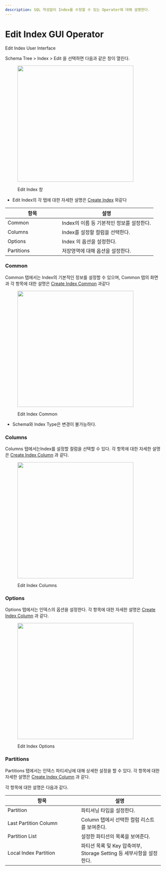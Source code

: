 ```yaml
---
description: SQL 작성없이 Index를 수정할 수 있는 Operator에 대해 설명한다.
---
```


# Edit Index GUI Operator

Edit Index User Interface

Schema Tree > Index > Edit 을 선택하면 다음과 같은 창이 열린다.

<figure><img src="../../../../../.gitbook/assets/image (126).png" alt="" width="375"><figcaption><p>Edit Index 창</p></figcaption></figure>

* Edit Index의  각 탭에 대한 자세한 설명은 [Create Index](../create-gui-operator/create-index-gui-operator.md) 와같다

<table><thead><tr><th width="160">항목</th><th>설명</th></tr></thead><tbody><tr><td>Common</td><td>Index의 이름 등 기본적인 정보를  설정한다.</td></tr><tr><td>Columns</td><td>Index를 설정할 컬럼을 선택한다. </td></tr><tr><td>Options</td><td>Index 의 옵션을 설정한다.</td></tr><tr><td>Partitions</td><td>저장영역에 대해 옵션을 설정한다.</td></tr></tbody></table>

### Common

Common 탭에서는 Index의 기본적인 정보를 설정할 수 있으며, Common 탭의 화면과 각 항목에 대한 설명은  [Create Index Common](../create-gui-operator/create-index-gui-operator.md#common) 과같다

<figure><img src="../../../../../.gitbook/assets/image (8).png" alt="" width="375"><figcaption><p>Edit Index Common</p></figcaption></figure>

* Schema와 Index Type은 변경이 불가능하다.

### Columns

Columns 탭에서는Index를 설정할 컬럼을 선택할 수 있다. 각 항목에 대한 자세한 설명은 [Create Index Column](../create-gui-operator/create-index-gui-operator.md#columns) 과 같다.&#x20;

<figure><img src="../../../../../.gitbook/assets/image (9).png" alt="" width="375"><figcaption><p>Edit Index Columns</p></figcaption></figure>

### Options

Options 탭에서는 인덱스의 옵션을 설정한다. 각 항목에 대한 자세한 설명은  [Create Index Column](../create-gui-operator/create-index-gui-operator.md#option) 과 같다.&#x20;

<figure><img src="../../../../../.gitbook/assets/image (11).png" alt="" width="375"><figcaption><p>Edit Index Options</p></figcaption></figure>

### Partitions

Partitions 탭에서는 인덱스 파티셔닝에 대해 상세한 설정을 할 수 있다. 각 항목에 대한 자세한 설명은  [Create Index Column](edit-index-gui-operator.md#partitions) 과 같다.&#x20;



각 항목에 대한 설명은 다음과 같다.

<table><thead><tr><th width="222">항목</th><th>설명</th></tr></thead><tbody><tr><td>Partition</td><td>파티셔닝 타입을 설정한다.</td></tr><tr><td>Last Partition Column</td><td>Column 탭에서 선택한 컬럼 리스트를 보여준다.</td></tr><tr><td>Partition List</td><td>설정한 파티션의 목록을 보여준다.</td></tr><tr><td>Local Index Partition</td><td>파티션 목록 및 Key 압축여부, Storage Setting 등 세부사항을 설정한다.</td></tr></tbody></table>

